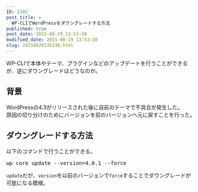 ```yaml
---
ID: 2102
post_title: >
  WP-CLIでWordPressをダウングレードする方法
published: true
post_date: 2015-08-29 13:53:38
modified_date: 2015-08-29 13:53:38
slug: 20150829135338.html
---
```

<p>WP-CLIで本体やテーマ、プラグインなどのアップデートを行うことができるが、逆にダウングレードはどうなのか。<br />
<!--more--></p>
<h2>背景</h2>
<p>WordPressの4.3がリリースされた後に自前のテーマで不具合が発生した。<br />
原因の切り分けのためにバージョンを前のバージョンへ元に戻すことを行った。</p>
<h2>ダウングレードする方法</h2>
<p>以下のコマンドで行うことができる。</p>
<pre class="cmd">wp core update --version=4.0.1 --force</pre>
<p><code>update</code>だが、<code>version</code>を以前のバージョンで<code>force</code>することでダウングレードが可能になる模様。</p>